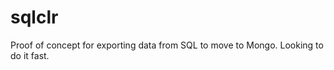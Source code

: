 sqlclr
======

Proof of concept for exporting data from SQL to move to Mongo. Looking to do it fast.
